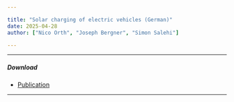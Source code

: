 ```yaml
---

title: "Solar charging of electric vehicles (German)" 
date: 2025-04-28
author: ["Nico Orth", "Joseph Bergner", "Simon Salehi"]

---
```


---

##### Download

+ [Publication](https://solar.htw-berlin.de/studien/solares-laden-von-elektrofahrzeugen/)

---
